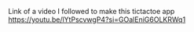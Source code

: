 Link of a video I followed to make this tictactoe app
https://youtu.be/lYtPscvwgP4?si=GOalEniG6OLKRWq1